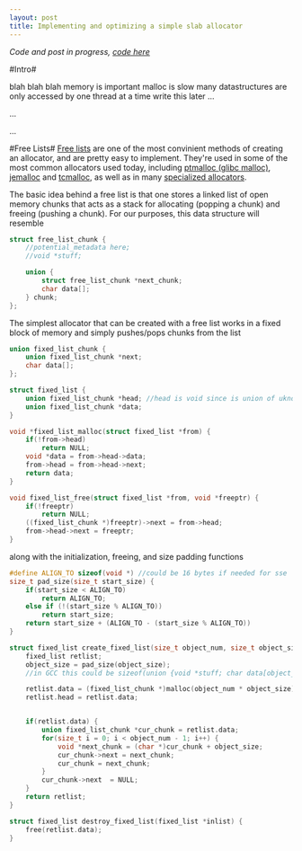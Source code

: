 ```yaml
---
layout: post
title: Implementing and optimizing a simple slab allocator
---
```


*Code and post in progress, [code here](github.com/schets/fast_alloc)*

#Intro#

blah blah blah memory is important malloc is slow many datastructures are only accessed by one thread at a time write this later ...

...

...

#Free Lists#
[Free lists](https://en.wikipedia.org/wiki/Free_list) are one of the most convinient methods of creating an allocator, and are pretty easy to implement. They're used in some of the most common allocators used today, including [ptmalloc (glibc malloc)](http://code.woboq.org/userspace/glibc/malloc), [jemalloc](http://www.canonware.com/jemalloc/) and [tcmalloc](http://goog-perftools.sourceforge.net/doc/tcmalloc.html), as well as in many [specialized allocators](http://gameprogrammingpatterns.com/object-pool.html).

The basic idea behind a free list is that one stores a linked list of open memory chunks that acts as a stack for allocating (popping a chunk) and freeing (pushing a chunk). For our purposes, this data structure will resemble

```C
struct free_list_chunk {
    //potential_metadata here;
    //void *stuff;

    union {
        struct free_list_chunk *next_chunk;
        char data[];
    } chunk;
};
```

The simplest allocator that can be created with a free list works in a fixed block of memory and simply pushes/pops chunks from the list

```C
union fixed_list_chunk {
    union fixed_list_chunk *next;
    char data[];
};

struct fixed_list {
    union fixed_list_chunk *head; //head is void since is union of uknown types
    union fixed_list_chunk *data;
}

void *fixed_list_malloc(struct fixed_list *from) {
    if(!from->head)
        return NULL;
    void *data = from->head->data;
    from->head = from->head->next;
    return data;
}

void fixed_list_free(struct fixed_list *from, void *freeptr) {
    if(!freeptr)
        return NULL;
    ((fixed_list_chunk *)freeptr)->next = from->head;
    from->head->next = freeptr;
}
```

along with the initialization, freeing, and size padding functions

```C
#define ALIGN_TO sizeof(void *) //could be 16 bytes if needed for sse
size_t pad_size(size_t start_size) {
    if(start_size < ALIGN_TO)
        return ALIGN_TO;
    else if (!(start_size % ALIGN_TO))
        return start_size;
    return start_size + (ALIGN_TO - (start_size % ALIGN_TO))
}

struct fixed_list create_fixed_list(size_t object_num, size_t object_size) {
    fixed_list retlist;
    object_size = pad_size(object_size);
    //in GCC this could be sizeof(union {void *stuff; char data[object_size]})

    retlist.data = (fixed_list_chunk *)malloc(object_num * object_size);
    retlist.head = retlist.data;


    if(retlist.data) {
        union fixed_list_chunk *cur_chunk = retlist.data;
        for(size_t i = 0; i < object_num - 1; i++) {
            void *next_chunk = (char *)cur_chunk + object_size;
            cur_chunk->next = next_chunk;
            cur_chunk = next_chunk;
        }
        cur_chunk->next  = NULL;
    }
    return retlist;
}

struct fixed_list destroy_fixed_list(fixed_list *inlist) {
    free(retlist.data);
}
```
